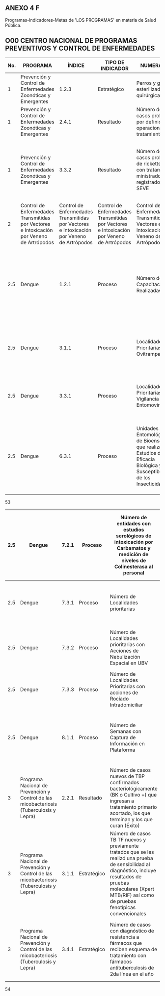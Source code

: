 ## ANEXO 4 F

Programas-Indicadores-Metas de 'LOS PROGRAMAS' en materia de Salud Pública.

## O00 CENTRO NACIONAL DE PROGRAMAS PREVENTIVOS Y CONTROL DE ENFERMEDADES

|   No. | PROGRAMA                                                                                  | ÍNDICE                                                                                    | TIPO DE INDICADOR                                                                         | NUMERADOR                                                                                                                   | DENOMINADOR                                                                               | INDICADOR                                                                                                                                                     | META FEDERAL                                                                              | META ESTATAL                                                                              |
|-------|-------------------------------------------------------------------------------------------|-------------------------------------------------------------------------------------------|-------------------------------------------------------------------------------------------|-----------------------------------------------------------------------------------------------------------------------------|-------------------------------------------------------------------------------------------|---------------------------------------------------------------------------------------------------------------------------------------------------------------|-------------------------------------------------------------------------------------------|-------------------------------------------------------------------------------------------|
|   1   | Prevención y Control de Enfermedades Zoonóticas y Emergentes                              | 1.2.3                                                                                     | Estratégico                                                                               | Perros y gatos esterilizados quirúrgicamente                                                                                | Meta anual de perros y gatos a vacunarse contra la rabia                                  | Esterilización quirúrgica de perros y gatos                                                                                                                   | 4.50%                                                                                     | 4.50%                                                                                     |
|   1   | Prevención y Control de Enfermedades Zoonóticas y Emergentes                              | 2.4.1                                                                                     | Resultado                                                                                 | Número de casos probables por definición operacional con tratamiento                                                        | Número de casos probables por definición operacional                                      | Porcentaje de pacientes de brucelosis con tratamiento específico                                                                                              | 100%                                                                                      | 100%                                                                                      |
|   1   | Prevención y Control de Enfermedades Zoonóticas y Emergentes                              | 3.3.2                                                                                     | Resultado                                                                                 | Número de casos probable de rickettsiosis con tratamiento ministrado registrados en el SEVE                                 | Número de casos probables de rickettsiosis registrados en el SEVE                         | Brindar el tratamiento específico (doxiciclina o cloranfenicol) según normativa a pacientes probables de padecer FMMR u otra rickettsiosis                    | 100%                                                                                      | 100%                                                                                      |
|   2   | Control de Enfermedades Transmitidas por Vectores e Intoxicación por Veneno de Artrópodos | Control de Enfermedades Transmitidas por Vectores e Intoxicación por Veneno de Artrópodos | Control de Enfermedades Transmitidas por Vectores e Intoxicación por Veneno de Artrópodos | Control de Enfermedades Transmitidas por Vectores e Intoxicación por Veneno de Artrópodos                                   | Control de Enfermedades Transmitidas por Vectores e Intoxicación por Veneno de Artrópodos | Control de Enfermedades Transmitidas por Vectores e Intoxicación por Veneno de Artrópodos                                                                     | Control de Enfermedades Transmitidas por Vectores e Intoxicación por Veneno de Artrópodos | Control de Enfermedades Transmitidas por Vectores e Intoxicación por Veneno de Artrópodos |
|   2.5 | Dengue                                                                                    | 1.2.1                                                                                     | Proceso                                                                                   | Número de Capacitaciones Realizadas                                                                                         | Número de Capacitaciones Programadas                                                      | Verifica la actualización al personal médico de primer y segundo nivel para el manejo adecuado de pacientes con Dengue, con base en los lineamientos vigentes | 32                                                                                        | 1                                                                                         |
|   2.5 | Dengue                                                                                    | 3.1.1                                                                                     | Proceso                                                                                   | Localidades Prioritarias con Ovitrampas                                                                                     | Número de Localidades Prioritarias                                                        | Mide semanalmente la variación de los principales indicadores de ovitrampas en las Localidades Prioritarias                                                   | 100                                                                                       | 8                                                                                         |
|   2.5 | Dengue                                                                                    | 3.3.1                                                                                     | Proceso                                                                                   | Localidades Prioritarias con Vigilancia Entomovirológica                                                                    | No aplica                                                                                 | Mide trimestralmente la vigilancia entomovirológica implementada en las Localidades Prioritarias                                                              | 137                                                                                       | 8                                                                                         |
|   2.5 | Dengue                                                                                    | 6.3.1                                                                                     | Proceso                                                                                   | Unidades Entomológicas y de Bioensayo que realizan los Estudios de Eficacia Biológica y Susceptibilidad de los Insecticidas | No aplica                                                                                 | Mide el cumplimiento de las Unidades Entomológicas y de Bioensayo que realizan los Estudios de Eficacia Biológica y Susceptibilidad de los Insecticidas       | 30                                                                                        | 1                                                                                         |

53

|   2.5 | Dengue                                                                                  | 7.2.1   | Proceso     | Número de entidades con estudios serológicos de intoxicación por Carbamatos y medición de niveles de Colinesterasa al personal                                                                                             | No aplica                                                                                                                          | Mide el número de estudios serológicos de intoxicación por Carbamatos y medición de niveles de Colinesterasa realizados al personal que aplica Insecticidas   | 31    | 1     |
|-------|-----------------------------------------------------------------------------------------|---------|-------------|----------------------------------------------------------------------------------------------------------------------------------------------------------------------------------------------------------------------------|------------------------------------------------------------------------------------------------------------------------------------|---------------------------------------------------------------------------------------------------------------------------------------------------------------|-------|-------|
|   2.5 | Dengue                                                                                  | 7.3.1   | Proceso     | Número de Localidades prioritarias                                                                                                                                                                                         | Número de Localidades prioritarias                                                                                                 | Mide trimestralmente el cumplimiento en las acciones de control larvario en las localidades prioritarias                                                      | 100   | 8     |
|   2.5 | Dengue                                                                                  | 7.3.2   | Proceso     | Número de Localidades prioritarias con Acciones de Nebulización Espacial en UBV                                                                                                                                            | Número de Localidades prioritarias                                                                                                 | Mide trimestralmente el cumplimiento de nebulización espacial en localidades prioritarias                                                                     | 100   | 8     |
|   2.5 | Dengue                                                                                  | 7.3.3   | Proceso     | Número de Localidades Prioritarias con acciones de Rociado Intradomiciliar                                                                                                                                                 | Número de Localidades Prioritarias                                                                                                 | Mide trimestral el porcentaje de localidades con acciones de rociado residual intradomiciliar                                                                 | 100   | 8     |
|   2.5 | Dengue                                                                                  | 8.1.1   | Proceso     | Número de Semanas con Captura de Información en Plataforma                                                                                                                                                                 | No aplica                                                                                                                          | Mide la regularidad en el reporte semanal de actividades mediante el porcentaje de registro en Plataforma de manera trimestral                                | 48    | 48    |
|   3   | Programa Nacional de Prevención y Control de las micobacteriosis (Tuberculosis y Lepra) | 2.2.1   | Resultado   | Número de casos nuevos de TBP confirmados bacteriológicamente (BK o Cultivo +) que ingresan a tratamiento primario acortado, los que terminan y los que curan (Éxito)                                                      | Número de casos nuevos de TBP confirmados bacteriológicamente (BK o Cultivo +) que ingresan a tratamiento primario acortado x 100. | Porcentaje de Éxito de Tratamiento de la TB pulmonar confirmada bacteriológicamente                                                                           | 85.9% | 85.9% |
|   3   | Programa Nacional de Prevención y Control de las micobacteriosis (Tuberculosis y Lepra) | 3.1.1   | Estratégico | Número de casos TB TF nuevos y previamente tratados que se les realizó una prueba de sensibilidad al diagnóstico, incluye resultados de pruebas moleculares (Xpert MTB/RIF) así como de pruebas fenotípicas convencionales | Número de casos nuevos y previamente tratados notificados X 100                                                                    | Cobertura de la prueba de sensibilidad a los anti-TB para pacientes con TB TF al momento del diagnóstico.                                                     | 35%   | 35%   |
|   3   | Programa Nacional de Prevención y Control de las micobacteriosis (Tuberculosis y Lepra) | 3.4.1   | Estratégico | Número de casos con diagnóstico de resistencia a fármacos que reciben esquema de tratamiento con fármacos antituberculosis de 2da línea en el año                                                                          | Número de casos programados con diagnóstico de resistencia a fármacos en el año X 100                                              | Porcentaje de tratamiento con fármacos antituberculosis de 2da línea en personas con diagnóstico de tuberculosis resistente a fármacos.                       | 90%   | 90%   |

54